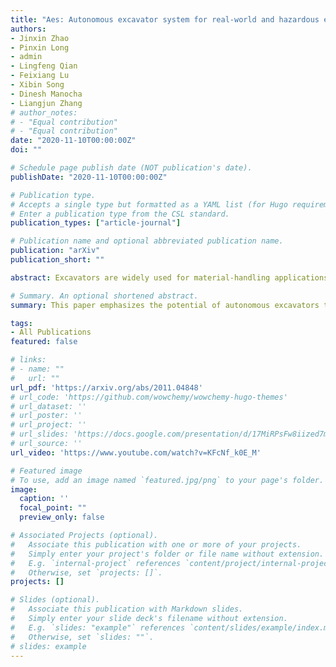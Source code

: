 ```yaml
---
title: "Aes: Autonomous excavator system for real-world and hazardous environments"
authors:
- Jinxin Zhao
- Pinxin Long
- admin
- Lingfeng Qian
- Feixiang Lu
- Xibin Song
- Dinesh Manocha
- Liangjun Zhang
# author_notes:
# - "Equal contribution"
# - "Equal contribution"
date: "2020-11-10T00:00:00Z"
doi: ""

# Schedule page publish date (NOT publication's date).
publishDate: "2020-11-10T00:00:00Z"

# Publication type.
# Accepts a single type but formatted as a YAML list (for Hugo requirements).
# Enter a publication type from the CSL standard.
publication_types: ["article-journal"]

# Publication name and optional abbreviated publication name.
publication: "arXiv"
publication_short: ""

abstract: Excavators are widely used for material-handling applications in unstructured environments, including mining and construction. The size of the global market of excavators is 44.12 Billion USD in 2018 and is predicted to grow to 63.14 Billion USD by 2026. Operating excavators in a real-world environment can be challenging due to extreme conditions and rock sliding, ground collapse, or exceeding dust. Multiple fatalities and injuries occur each year during excavations. An autonomous excavator that can substitute human operators in these hazardous environments would substantially lower the number of injuries and can improve the overall productivity.

# Summary. An optional shortened abstract.
summary: This paper emphasizes the potential of autonomous excavators to enhance safety and productivity by replacing human operators in hazardous conditions within a multi-billion-dollar global market.

tags:
- All Publications
featured: false

# links:
# - name: ""
#   url: ""
url_pdf: 'https://arxiv.org/abs/2011.04848'
# url_code: 'https://github.com/wowchemy/wowchemy-hugo-themes'
# url_dataset: ''
# url_poster: ''
# url_project: ''
# url_slides: 'https://docs.google.com/presentation/d/17MiRPsFw8iized7m4K3Ad8J7KvCzSgLO/edit?usp=sharing&ouid=109493805994328969677&rtpof=true&sd=true'
# url_source: ''
url_video: 'https://www.youtube.com/watch?v=KFcNf_k0E_M'

# Featured image
# To use, add an image named `featured.jpg/png` to your page's folder. 
image:
  caption: ''
  focal_point: ""
  preview_only: false

# Associated Projects (optional).
#   Associate this publication with one or more of your projects.
#   Simply enter your project's folder or file name without extension.
#   E.g. `internal-project` references `content/project/internal-project/index.md`.
#   Otherwise, set `projects: []`.
projects: []

# Slides (optional).
#   Associate this publication with Markdown slides.
#   Simply enter your slide deck's filename without extension.
#   E.g. `slides: "example"` references `content/slides/example/index.md`.
#   Otherwise, set `slides: ""`.
# slides: example
---
```

